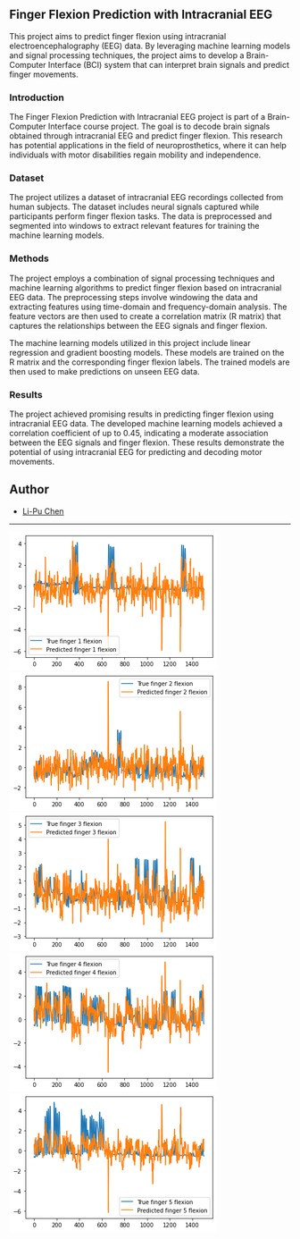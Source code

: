 ## Finger Flexion Prediction with Intracranial EEG
This project aims to predict finger flexion using intracranial electroencephalography (EEG) data. By leveraging machine learning models and signal processing techniques, the project aims to develop a Brain-Computer Interface (BCI) system that can interpret brain signals and predict finger movements.

### Introduction
The Finger Flexion Prediction with Intracranial EEG project is part of a Brain-Computer Interface course project. The goal is to decode brain signals obtained through intracranial EEG and predict finger flexion. This research has potential applications in the field of neuroprosthetics, where it can help individuals with motor disabilities regain mobility and independence.

### Dataset
The project utilizes a dataset of intracranial EEG recordings collected from human subjects. The dataset includes neural signals captured while participants perform finger flexion tasks. The data is preprocessed and segmented into windows to extract relevant features for training the machine learning models.

### Methods
The project employs a combination of signal processing techniques and machine learning algorithms to predict finger flexion based on intracranial EEG data. The preprocessing steps involve windowing the data and extracting features using time-domain and frequency-domain analysis. The feature vectors are then used to create a correlation matrix (R matrix) that captures the relationships between the EEG signals and finger flexion.

The machine learning models utilized in this project include linear regression and gradient boosting models. These models are trained on the R matrix and the corresponding finger flexion labels. The trained models are then used to make predictions on unseen EEG data.

### Results
The project achieved promising results in predicting finger flexion using intracranial EEG data. The developed machine learning models achieved a correlation coefficient of up to 0.45, indicating a moderate association between the EEG signals and finger flexion. These results demonstrate the potential of using intracranial EEG for predicting and decoding motor movements.

## Author

- [Li-Pu Chen](mailto:phil.lipuchen@gmail.com)

---
![Output 1](output1.png)
![Output 2](output2.png)
![Output 3](output3.png)
![Output 4](output4.png)
![Output 5](output5.png)